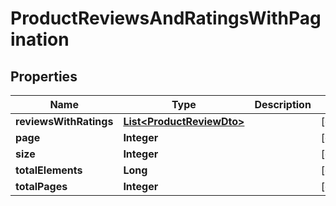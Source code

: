 

# ProductReviewsAndRatingsWithPagination


## Properties

| Name | Type | Description | Notes |
|------------ | ------------- | ------------- | -------------|
|**reviewsWithRatings** | [**List&lt;ProductReviewDto&gt;**](ProductReviewDto.md) |  |  [optional] |
|**page** | **Integer** |  |  [optional] |
|**size** | **Integer** |  |  [optional] |
|**totalElements** | **Long** |  |  [optional] |
|**totalPages** | **Integer** |  |  [optional] |



